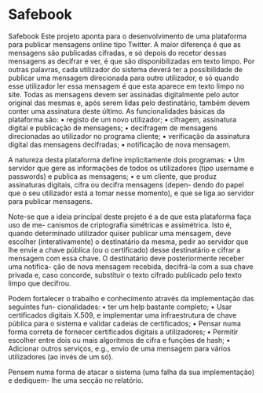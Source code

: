# Safebook
Safebook
Este projeto aponta para o desenvolvimento de uma plataforma para publicar mensagens
online tipo Twitter. A maior diferença é que as mensagens são publicadas cifradas, e só
depois do recetor dessas mensagens as decifrar e ver, é que são disponibilizadas em
texto limpo. Por outras palavras, cada utilizador do sistema deverá ter a possibilidade de
publicar uma mensagem direcionada para outro utilizador, e só quando esse utilizador
ler essa mensagem é que esta aparece em texto limpo no site. Todas as mensagens
devem ser assinadas digitalmente pelo autor original das mesmas e, após serem lidas
pelo destinatário, também devem conter uma assinatura deste último. As funcionalidades
básicas da plataforma são:
• registo de um novo utilizador;
• cifragem, assinatura digital e publicação de mensagens;
• decifragem de mensagens direcionadas ao utilizador no programa cliente;
• verificação da assinatura digital das mensagens decifradas;
• notificação de nova mensagem.

A natureza desta plataforma define implicitamente dois programas:
• Um servidor que gere as informações de todos os utilizadores (tipo username e
passwords) e publica as mensagens;
• e um cliente, que produz assinaturas digitais, cifra ou decifra mensagens (depen-
dendo do papel que o seu utilizador está a tomar nesse momento), e que se liga ao
servidor para publicar mensagens.

Note-se que a ideia princípal deste projeto é a de que esta plataforma faça uso de me-
canismos de criptografia simétricas e assimétrica. Isto é, quando determinado utilizador
quiser publicar uma mensagem, deve escolher (interativamente) o destinatário da mesma,
pedir ao servidor que lhe envie a chave pública (ou o certificado) desse destinatário e cifrar
a mensagem com essa chave. O destinatário deve posteriormente receber uma notifica-
ção de nova mensagem recebida, decifrá-la com a sua chave privada e, caso concorde,
substituir o texto cifrado publicado pelo texto limpo que decifrou.

Podem fortalecer o trabalho e conhecimento através da implementação das seguintes fun-
cionalidades:
• ter um help bastante completo;
• Usar certificados digitais X.509, e implementar uma infraestrutura de chave pública
para o sistema e validar cadeias de certificados;
• Pensar numa forma correta de fornecer certificados digitais a utilizadores;
• Permitir escolher entre dois ou mais algoritmos de cifra e funções de hash;
• Adicionar outros serviços, e.g., envio de uma mensagem para vários utilizadores (ao
invés de um só).

Pensem numa forma de atacar o sistema (uma falha da sua implementação) e dediquem-
lhe uma secção no relatório.
